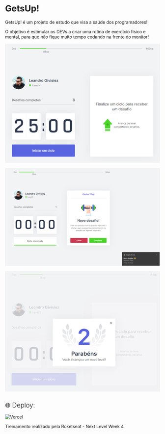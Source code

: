 # GetsUp!
GetsUp! é um projeto de estudo que visa a saúde dos programadores!

O objetivo é estimular os DEVs a criar uma rotina de exercício físico e mental, para que não fique muito tempo codando na frente do monitor!

![Print sreen](https://github.com/givisiez/getsup/blob/main/public/images/template.png?raw=true)

![Print sreen](https://github.com/givisiez/getsup/blob/main/public/images/layout-new.png?raw=true)

![Print sreen](https://github.com/givisiez/getsup/blob/main/public/images/layout-conclusao.png?raw=true)

<h2 style="font-weight:300">🌐 Deploy:</h2>
<a href="https://getsup.vercel.app/">
  <img alt="Vercel" src="https://img.shields.io/badge/vercel%20-%23000000.svg?&style=for-the-badge&logo=vercel&logoColor=white" alt='Deploy'/>
</a>

Treinamento realizado pela Roketseat - Next Level Week 4
